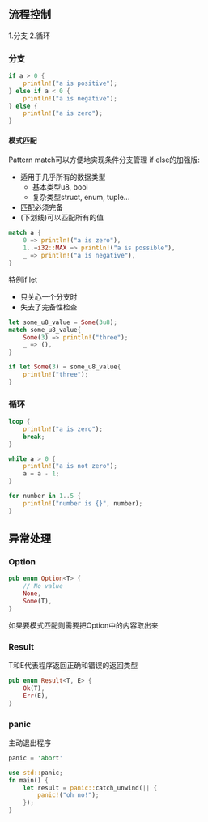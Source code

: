 ## 流程控制
1.分支
2.循环

### 分支
```rust
if a > 0 {
    println!("a is positive");
} else if a < 0 {
    println!("a is negative");
} else {
    println!("a is zero");
}
```
#### 模式匹配
Pattern match可以方便地实现条件分支管理
if else的加强版:
* 适用于几乎所有的数据类型
    * 基本类型u8, bool
    * 复杂类型struct, enum, tuple...
* 匹配必须完备
* (下划线)可以匹配所有的值

```rust
match a {
    0 => println!("a is zero"),
    1..=i32::MAX => println!("a is possible"),
    _ => println!("a is negative"),
}
```
特例if let
* 只关心一个分支时
* 失去了完备性检查
```rust
let some_u8_value = Some(3u8);
match some_u8_value{
    Some(3) => println!("three");
    _ => (),
}

if let Some(3) = some_u8_value{
    println!("three");
}
```
### 循环
```rust
loop {
    println!("a is zero");
    break;
}

while a > 0 {
    println!("a is not zero");
    a = a - 1;
}

for number in 1..5 {
    println!("number is {}", number);
}
```

## 异常处理
### Option
```rust
pub enum Option<T> {
    // No value
    None,
    Some(T),
}
```
如果要模式匹配则需要把Option中的内容取出来

### Result
T和E代表程序返回正确和错误的返回类型
```rust
pub enum Result<T, E> {
    Ok(T),
    Err(E),
}
```

### panic
主动退出程序
```rust
panic = 'abort'

use std::panic;
fn main() {
    let result = panic::catch_unwind(|| {
        panic!("oh no!");
    });
}
```
